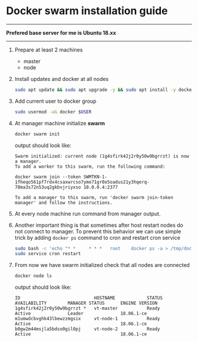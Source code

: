 # Docker swarm installation guide
___

**Prefered base server for me is Ubuntu 18.xx**
___

1. Prepare at least 2 machines
    - master
    - node
2. Install updates and docker at all nodes
   ```sh
   sudo apt update && sudo apt upgrade -y && sudo apt install -y docker.io 
   ```
3. Add current user to docker group 
   ```sh 
   sudo usermod -aG docker $USER
   ```
4. At manager machine initialize **swarm**
   ```sh
   docker swarm init
   ```
   
   output should look like:
   
   ```
   Swarm initialized: current node (1g4sfirk42j2r0y50w9bgrrzt) is now a manager.
   To add a worker to this swarm, run the following command:
   
   docker swarm join --token SWMTKN-1-1fheqo561pf7rdx4csaxwrcso7yme71gr0o5oadus21y3hqerq-78ma3s72n53uq2gkbvjriyxso 10.0.0.4:2377
   
   To add a manager to this swarm, run 'docker swarm join-token manager' and follow the instructions.
   ```
5. At every node machine run command from manager output.
6. Another important thing is that sometimes after host restart nodes do not connect to manager. To prevent this behavior we can use simple trick by adding ```docker ps``` command to cron and restart cron service
   ```sh
   sudo bash -c 'echo "* *     * * *   root    docker ps -a > /tmp/docker.state.txt" >> /etc/crontab'
   sudo service cron restart
   ```
7. From now we have swarm initialized check that all nodes are connected
    ```sh
    docker node ls
    ```
    output should look like:
    ```
    ID                            HOSTNAME            STATUS              AVAILABILITY        MANAGER STATUS      ENGINE VERSION
    1g4sfirk42j2r0y50w9bgrrzt *   vt-master           Ready               Active              Leader              18.06.1-ce
    m1umwdcbvghk43lbewzzmgsix     vt-node-1           Ready               Active                                  18.06.1-ce
    b0gw2m44msjla5bdso0gil0pj     vt-node-2           Ready               Active                                  18.06.1-ce
    ```
    

